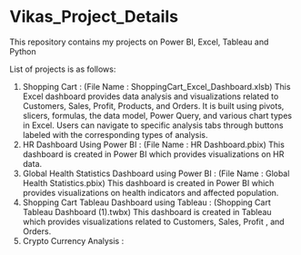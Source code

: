 # Vikas_Project_Details
This repository contains my projects on Power BI, Excel, Tableau and Python

List of projects is as follows:
1. Shopping Cart : (File Name : ShoppingCart_Excel_Dashboard.xlsb) This Excel dashboard provides data analysis and visualizations related to Customers, Sales, Profit, Products, and Orders. It is built using pivots, slicers, formulas, the data model, Power Query, and various chart types in Excel. Users can navigate to specific analysis tabs through buttons labeled with the corresponding types of analysis.
2. HR Dashboard Using Power BI : (File Name : HR Dashboard.pbix) This dashboard is created in Power BI which provides visualizations on HR data.
3. Global Health Statistics Dashboard using Power BI : (File Name : Global Health Statistics.pbix) This dashboard is created in Power BI which provides visualizations on health indicators and affected population.
4. Shopping Cart Tableau Dashboard using Tableau : (Shopping Cart Tableau Dashboard (1).twbx) This dashboard is created in Tableau which provides visualizations related to Customers, Sales, Profit , and Orders.
5. Crypto Currency Analysis :  

   
